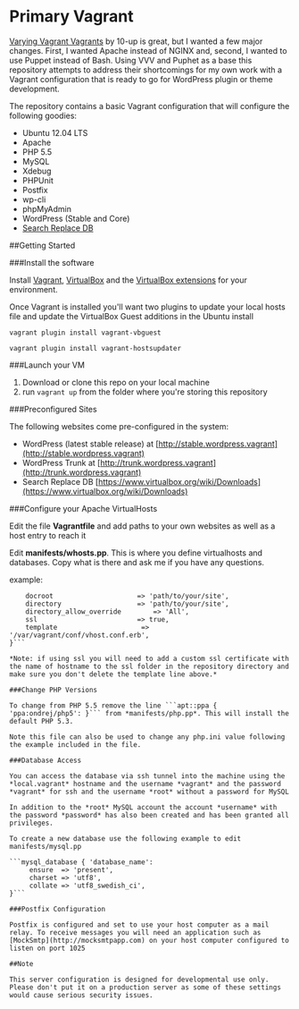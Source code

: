 Primary Vagrant
=============

[Varying Vagrant Vagrants](https://github.com/Varying-Vagrant-Vagrants/VVV) by 10-up is great, but I wanted a few major changes. First, I wanted Apache instead of NGINX and, second, I wanted to use Puppet instead of Bash. Using VVV and Puphet as a base this repository attempts to address their shortcomings for my own work with a Vagrant configuration that is ready to go for WordPress plugin or theme development.

The repository contains a basic Vagrant configuration that will configure the following goodies:

* Ubuntu 12.04 LTS
* Apache
* PHP 5.5
* MySQL
* Xdebug
* PHPUnit
* Postfix
* wp-cli
* phpMyAdmin
* WordPress (Stable and Core)
* [Search Replace DB](http://interconnectit.com/products/search-and-replace-for-wordpress-databases/)

##Getting Started

###Install the software

Install [Vagrant](http://vagrantup.com), [VirtualBox](http://virtualbox.org) and the [VirtualBox extensions](https://www.virtualbox.org/wiki/Downloads) for your environment.

Once Vagrant is installed you'll want two plugins to update your local hosts file and update the VirtualBox Guest additions in the Ubuntu install

```vagrant plugin install vagrant-vbguest```

```vagrant plugin install vagrant-hostsupdater```

###Launch your VM

1. Download or clone this repo on your local machine
2. run ```vagrant up``` from the folder where you're storing this repository

###Preconfigured Sites

The following websites come pre-configured in the system:

* WordPress (latest stable release) at [http://stable.wordpress.vagrant](http://stable.wordpress.vagrant)
* WordPress Trunk at [http://trunk.wordpress.vagrant](http://trunk.wordpress.vagrant)
* Search Replace DB [https://www.virtualbox.org/wiki/Downloads](https://www.virtualbox.org/wiki/Downloads)

###Configure your Apache VirtualHosts

Edit the file **Vagrantfile** and add paths to your own websites as well as a host entry to reach it

Edit **manifests/whosts.pp**. This is where you define virtualhosts and databases. Copy what is there and ask me if you have any questions.

example:

```apache::vhost { 'hostname.whatever':
	docroot       				=> 'path/to/your/site',
	directory					=> 'path/to/your/site',
	directory_allow_override	    => 'All',
	ssl							=> true,
	template                     => '/var/vagrant/conf/vhost.conf.erb',
}```

*Note: if using ssl you will need to add a custom ssl certificate with the name of hostname to the ssl folder in the repository directory and make sure you don't delete the template line above.*

###Change PHP Versions

To change from PHP 5.5 remove the line ```apt::ppa { 'ppa:ondrej/php5': }``` from *manifests/php.pp*. This will install the default PHP 5.3.

Note this file can also be used to change any php.ini value following the example included in the file.

###Database Access

You can access the database via ssh tunnel into the machine using the *local.vagrant* hostname and the username *vagrant* and the password *vagrant* for ssh and the username *root* without a password for MySQL

In addition to the *root* MySQL account the account *username* with the password *password* has also been created and has been granted all privileges.

To create a new database use the following example to edit manifests/mysql.pp

```mysql_database { 'database_name':
     ensure  => 'present',
     charset => 'utf8',
     collate => 'utf8_swedish_ci',
}```

###Postfix Configuration

Postfix is configured and set to use your host computer as a mail relay. To receive messages you will need an application such as [MockSmtp](http://mocksmtpapp.com) on your host computer configured to listen on port 1025

##Note

This server configuration is designed for developmental use only. Please don't put it on a production server as some of these settings would cause serious security issues.
